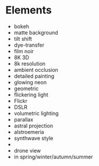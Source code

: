 # Elements

- bokeh
- matte background
- tilt shift
- dye-transfer
- film noir
- 8K 3D
- 8k resolution
- ambient occlusion
- detailed painting
- glowing neon
- geometric
- flickering light
- Flickr
- DSLR
- volumetric lighting
- parallax
- astral projection
- alstroemeria
- synthwave style
- <PERSON>
- drone view
- in spring/winter/autumn/summer
